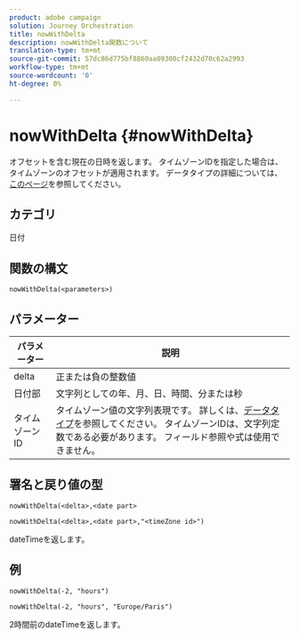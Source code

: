 ```yaml
---
product: adobe campaign
solution: Journey Orchestration
title: nowWithDelta
description: nowWithDelta関数について
translation-type: tm+mt
source-git-commit: 57dc86d775bf8860aa09300cf2432d70c62a2993
workflow-type: tm+mt
source-wordcount: '0'
ht-degree: 0%

---
```



# nowWithDelta {#nowWithDelta}

オフセットを含む現在の日時を返します。 タイムゾーンIDを指定した場合は、タイムゾーンのオフセットが適用されます。 データタイプの詳細については、[このページ](../expression/data-types.md)を参照してください。

## カテゴリ

日付

## 関数の構文

`nowWithDelta(<parameters>)`

## パラメーター

| パラメーター | 説明 |
|--- |--- |
| delta | 正または負の整数値 |
| 日付部 | 文字列としての年、月、日、時間、分または秒 |
| タイムゾーンID | タイムゾーン値の文字列表現です。 詳しくは、[データタイプ](../expression/data-types.md)を参照してください。 タイムゾーンIDは、文字列定数である必要があります。 フィールド参照や式は使用できません。 |

## 署名と戻り値の型

`nowWithDelta(<delta>,<date part>`

`nowWithDelta(<delta>,<date part>,"<timeZone id>")`

dateTimeを返します。

## 例

`nowWithDelta(-2, "hours")`

`nowWithDelta(-2, "hours", "Europe/Paris")`

2時間前のdateTimeを返します。

